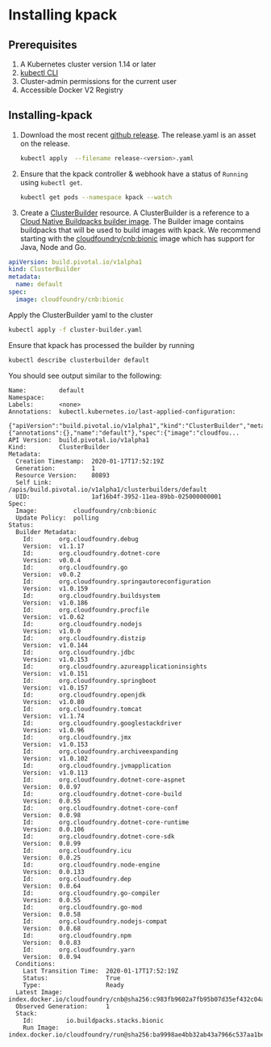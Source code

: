 # Installing kpack

## Prerequisites

1. A Kubernetes cluster version 1.14 or later
1. [kubectl CLI](https://kubernetes.io/docs/tasks/tools/install-kubectl/)
1. Cluster-admin permissions for the current user
1. Accessible Docker V2 Registry

## Installing-kpack

1. Download the most recent [github release](https://github.com/pivotal/kpack/releases). The release.yaml is an asset on the release. 

   ```bash
   kubectl apply  --filename release-<version>.yaml
   ```

1. Ensure that the kpack controller & webhook have a status of `Running` using  `kubectl get`.   

   ```bash
   kubectl get pods --namespace kpack --watch
   ```

1. Create a [ClusterBuilder](builders.md) resource. A ClusterBuilder is a reference to a [Cloud Native Buildpacks builder image](https://buildpacks.io/docs/using-pack/working-with-builders/). 
The Builder image contains buildpacks that will be used to build images with kpack. We recommend starting with the [cloudfoundry/cnb:bionic](https://hub.docker.com/r/cloudfoundry/cnb) image which has support for Java, Node and Go.         

```yaml
apiVersion: build.pivotal.io/v1alpha1
kind: ClusterBuilder
metadata:
  name: default
spec:
  image: cloudfoundry/cnb:bionic
```

Apply the ClusterBuilder yaml to the cluster

```bash
kubectl apply -f cluster-builder.yaml
```

Ensure that kpack has processed the builder by running

```bash
kubectl describe clusterbuilder default
``` 

You should see output similar to the following:

```text
Name:         default
Namespace:    
Labels:       <none>
Annotations:  kubectl.kubernetes.io/last-applied-configuration:
                {"apiVersion":"build.pivotal.io/v1alpha1","kind":"ClusterBuilder","metadata":{"annotations":{},"name":"default"},"spec":{"image":"cloudfou...
API Version:  build.pivotal.io/v1alpha1
Kind:         ClusterBuilder
Metadata:
  Creation Timestamp:  2020-01-17T17:52:19Z
  Generation:          1
  Resource Version:    80893
  Self Link:           /apis/build.pivotal.io/v1alpha1/clusterbuilders/default
  UID:                 1af16b4f-3952-11ea-89bb-025000000001
Spec:
  Image:          cloudfoundry/cnb:bionic
  Update Policy:  polling
Status:
  Builder Metadata:
    Id:       org.cloudfoundry.debug
    Version:  v1.1.17
    Id:       org.cloudfoundry.dotnet-core
    Version:  v0.0.4
    Id:       org.cloudfoundry.go
    Version:  v0.0.2
    Id:       org.cloudfoundry.springautoreconfiguration
    Version:  v1.0.159
    Id:       org.cloudfoundry.buildsystem
    Version:  v1.0.186
    Id:       org.cloudfoundry.procfile
    Version:  v1.0.62
    Id:       org.cloudfoundry.nodejs
    Version:  v1.0.0
    Id:       org.cloudfoundry.distzip
    Version:  v1.0.144
    Id:       org.cloudfoundry.jdbc
    Version:  v1.0.153
    Id:       org.cloudfoundry.azureapplicationinsights
    Version:  v1.0.151
    Id:       org.cloudfoundry.springboot
    Version:  v1.0.157
    Id:       org.cloudfoundry.openjdk
    Version:  v1.0.80
    Id:       org.cloudfoundry.tomcat
    Version:  v1.1.74
    Id:       org.cloudfoundry.googlestackdriver
    Version:  v1.0.96
    Id:       org.cloudfoundry.jmx
    Version:  v1.0.153
    Id:       org.cloudfoundry.archiveexpanding
    Version:  v1.0.102
    Id:       org.cloudfoundry.jvmapplication
    Version:  v1.0.113
    Id:       org.cloudfoundry.dotnet-core-aspnet
    Version:  0.0.97
    Id:       org.cloudfoundry.dotnet-core-build
    Version:  0.0.55
    Id:       org.cloudfoundry.dotnet-core-conf
    Version:  0.0.98
    Id:       org.cloudfoundry.dotnet-core-runtime
    Version:  0.0.106
    Id:       org.cloudfoundry.dotnet-core-sdk
    Version:  0.0.99
    Id:       org.cloudfoundry.icu
    Version:  0.0.25
    Id:       org.cloudfoundry.node-engine
    Version:  0.0.133
    Id:       org.cloudfoundry.dep
    Version:  0.0.64
    Id:       org.cloudfoundry.go-compiler
    Version:  0.0.55
    Id:       org.cloudfoundry.go-mod
    Version:  0.0.58
    Id:       org.cloudfoundry.nodejs-compat
    Version:  0.0.68
    Id:       org.cloudfoundry.npm
    Version:  0.0.83
    Id:       org.cloudfoundry.yarn
    Version:  0.0.94
  Conditions:
    Last Transition Time:  2020-01-17T17:52:19Z
    Status:                True
    Type:                  Ready
  Latest Image:            index.docker.io/cloudfoundry/cnb@sha256:c983fb9602a7fb95b07d35ef432c04ad61ae8458263e7fb4ce62ca10de367c3b
  Observed Generation:     1
  Stack:
    Id:         io.buildpacks.stacks.bionic
    Run Image:  index.docker.io/cloudfoundry/run@sha256:ba9998ae4bb32ab43a7966c537aa1be153092ab0c7536eeef63bcd6336cbd0db
```

